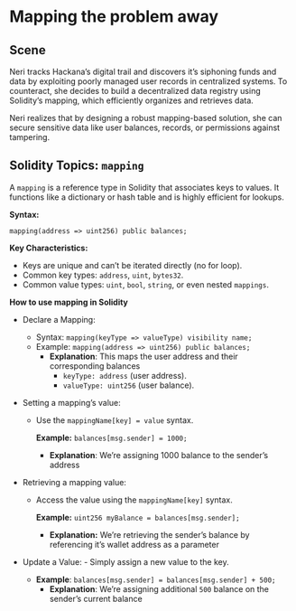 # Mapping the problem away

## Scene

Neri tracks Hackana’s digital trail and discovers it’s siphoning funds and data by exploiting poorly managed user records in centralized systems. To counteract, she decides to build a decentralized data registry using Solidity’s mapping, which efficiently organizes and retrieves data.

Neri realizes that by designing a robust mapping-based solution, she can secure sensitive data like user balances, records, or permissions against tampering.

## Solidity Topics: `mapping`

A `mapping` is a reference type in Solidity that associates keys to values. It functions like a dictionary or hash table and is highly efficient for lookups.

**Syntax:**

```solidity
mapping(address => uint256) public balances;
```

**Key Characteristics:**

- Keys are unique and can’t be iterated directly (no for loop).
- Common key types: `address`, `uint`, `bytes32`.
- Common value types: `uint`, `bool`, `string`, or even nested `mappings`.

**How to use mapping in Solidity**

- Declare a Mapping:

  - Syntax: `mapping(keyType => valueType) visibility name;`
  - Example: `mapping(address => uint256) public balances;`
    - **Explanation**: This maps the user address and their corresponding balances
      - `keyType: address` (user address).
      - `valueType: uint256` (user balance).

- Setting a mapping’s value:

  - Use the `mappingName[key] = value` syntax.

    **Example:** `balances[msg.sender] = 1000;`

    - **Explanation**: We’re assigning 1000 balance to the sender’s address

- Retrieving a mapping value:

  - Access the value using the `mappingName[key]` syntax.

    **Example:** `uint256 myBalance = balances[msg.sender];`

    - **Explanation:** We’re retrieving the sender’s balance by referencing it’s wallet address as a parameter

- Update a Value: - Simply assign a new value to the key.
  - **Example**: `balances[msg.sender] = balances[msg.sender] + 500;`
    - **Explanation**: We’re assigning additional `500` balance on the sender’s current balance
